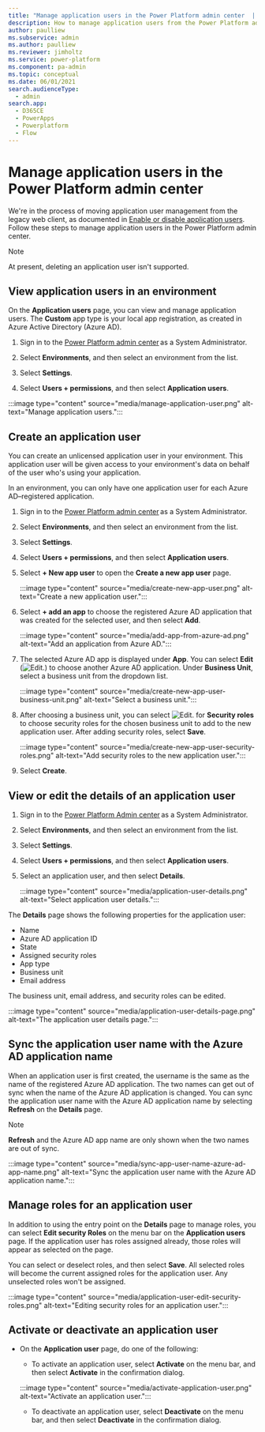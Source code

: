 ```yaml
---
title: "Manage application users in the Power Platform admin center  | MicrosoftDocs"
description: How to manage application users from the Power Platform admin center  
author: paulliew
ms.subservice: admin
ms.author: paulliew
ms.reviewer: jimholtz
ms.service: power-platform
ms.component: pa-admin
ms.topic: conceptual
ms.date: 06/01/2021
search.audienceType: 
  - admin
search.app:
  - D365CE
  - PowerApps
  - Powerplatform
  - Flow
---
```

# Manage application users in the Power Platform admin center

We're in the process of moving application user management from the legacy web client, as documented in [Enable or disable application users](create-users.md#enable-or-disable-user-accounts). Follow these steps to manage application users in the Power Platform admin center.

> [!NOTE]
> At present, deleting an application user isn't supported.

## View application users in an environment 

On the **Application users** page, you can view and manage application users. The **Custom** app type is your local app registration, as created in Azure Active Directory (Azure AD).

1. Sign in to the [Power Platform admin center](https://admin.powerplatform.microsoft.com) as a System Administrator. 

2. Select **Environments**, and then select an environment from the list.

3. Select **Settings**.

4. Select **Users + permissions**, and then select **Application users**.

:::image type="content" source="media/manage-application-user.png" alt-text="Manage application users.":::

## Create an application user 

You can create an unlicensed application user in your environment. This application user will be given access to your environment's data on behalf of the user who's using your application. 

In an environment, you can only have one application user for each Azure AD&ndash;registered application.   

1. Sign in to the [Power Platform admin center](https://admin.powerplatform.microsoft.com) as a System Administrator. 

2. Select **Environments**, and then select an environment from the list.

3. Select **Settings**.

4. Select **Users + permissions**, and then select **Application users**.

5. Select **+ New app user** to open the **Create a new app user** page.

   :::image type="content" source="media/create-new-app-user.png" alt-text="Create a new application user.":::

6. Select **+ add an app** to choose the registered Azure AD application that was created for the selected user, and then select **Add**. 

   :::image type="content" source="media/add-app-from-azure-ad.png" alt-text="Add an application from Azure AD.":::

7. The selected Azure AD app is displayed under **App**. You can select **Edit** (![Edit.](media/edit-button.png)) to choose another Azure AD application. Under **Business Unit**, select a business unit from the dropdown list.  

   :::image type="content" source="media/create-new-app-user-business-unit.png" alt-text="Select a business unit.":::

8. After choosing a business unit, you can select ![Edit.](media/edit-button.png) for **Security roles** to choose security roles for the chosen business unit to add to the new application user. After adding security roles, select **Save**.

   :::image type="content" source="media/create-new-app-user-security-roles.png" alt-text="Add security roles to the new application user.":::

9. Select **Create**.

## View or edit the details of an application user 

1. Sign in to the [Power Platform Admin center](https://admin.powerplatform.microsoft.com) as a System Administrator. 

2. Select **Environments**, and then select an environment from the list.

3. Select **Settings**.

4. Select **Users + permissions**, and then select **Application users**.

5. Select an application user, and then select **Details**.

   :::image type="content" source="media/application-user-details.png" alt-text="Select application user details.":::

The **Details** page shows the following properties for the application user: 

- Name 
- Azure AD application ID
- State
- Assigned security roles 
- App type 
- Business unit
- Email address 
 
The business unit, email address, and security roles can be edited.

:::image type="content" source="media/application-user-details-page.png" alt-text="The application user details page.":::

## Sync the application user name with the Azure AD application name  

When an application user is first created, the username is the same as the name of the registered Azure AD application. The two names can get out of sync when the name of the Azure AD application is changed. You can sync the application user name with the Azure AD application name by selecting **Refresh** on the **Details** page. 

> [!NOTE]
> **Refresh** and the Azure AD app name are only shown when the two names are out of sync. 

:::image type="content" source="media/sync-app-user-name-azure-ad-app-name.png" alt-text="Sync the application user name with the Azure AD application name.":::

## Manage roles for an application user 

In addition to using the entry point on the **Details** page<!--note from editor: To match the reference in line 102 and in most places in the repo.--> to manage roles, you can select **Edit security Roles** on the menu bar on the **Application users** page. If the application user has roles assigned already, those roles will appear as selected on the page.

You can select or deselect roles, and then select **Save**.  All selected roles will become the current assigned roles for the application user. Any unselected roles won't be assigned.

:::image type="content" source="media/application-user-edit-security-roles.png" alt-text="Editing security roles for an application user.":::

## Activate or deactivate an application user 

- On the **Application user** page, do one of the following:

  - To activate an application user, select **Activate** on the menu bar, and then select **Activate** in the confirmation dialog.  

   :::image type="content" source="media/activate-application-user.png" alt-text="Activate an application user."::: 

  - To deactivate an application user, select **Deactivate** on the menu bar, and then select **Deactivate** in the confirmation dialog.  

